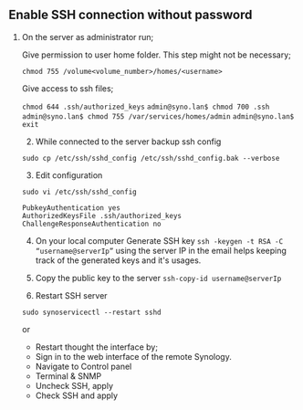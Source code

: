 ## Enable SSH connection without password
1. On the server as administrator run;

    Give permission to user home folder. This step might not be necessary;

    `chmod 755 /volume<volume_number>/homes/<username>`

    Give access to ssh files;

    `chmod 644 .ssh/authorized_keys`
    `admin@syno.lan$ chmod 700 .ssh`
    `admin@syno.lan$ chmod 755 /var/services/homes/admin`
    `admin@syno.lan$ exit`

    2. While connected to the server backup ssh config

    `sudo cp /etc/ssh/sshd_config /etc/ssh/sshd_config.bak --verbose`

    3. Edit configuration

    `sudo vi /etc/ssh/sshd_config`

    ```
    PubkeyAuthentication yes
    AuthorizedKeysFile .ssh/authorized_keys
    ChallengeResponseAuthentication no
    ``` 

    4. On your local computer Generate SSH key
    `ssh -keygen -t RSA -C “username@serverIp”`
    using the server IP in the email helps keeping track of the generated keys and it's usages.

    5. Copy the public key to the server
    `ssh-copy-id username@serverIp`

    6. Restart SSH server

    `sudo synoservicectl --restart sshd`

    or 
    * Restart thought the interface by;
    * Sign in to the web interface of the remote Synology.
    * Navigate to Control panel
    * Terminal & SNMP
    * Uncheck SSH, apply
    * Check SSH and apply
